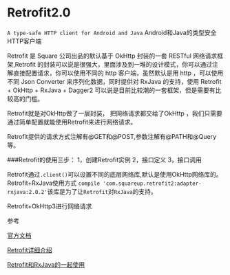 
# Retrofit2.0
 `A type-safe HTTP client for Android and Java`
  Android和Java的类型安全HTTP客户端

 Retrofit 是 Square 公司出品的默认基于 OkHttp 封装的一套 RESTful 网络请求框架,Retrofit 的封装可以说是很强大，里面涉及到一堆的设计模式，你可以通过注解直接配置请求，你可以使用不同的 http 客户端，虽然默认是用 http ，可以使用不同 Json Converter 来序列化数据，同时提供对 RxJava 的支持，使用 Retrofit + OkHttp + RxJava + Dagger2 可以说是目前比较潮的一套框架，但是需要有比较高的门槛。 

  Retrofit就是对OkHttp做了一层封装， 把网络请求都交给了OkHttp ，我们只需要通过简单配置就能使用Retrofit来进行网络请求。

   Retrofit提供的请求方式注解有@GET和@POST,参数注解有@PATH和@Query等。

###Retrofit的使用三步：
	1，创建Retrofit实例
	2，接口定义
	3，接口调用


Retrofit通过`.client()`可以设置不同的底层网络库,默认是使用OkHttp网络库的。
Retrofit+RxJava使用方式
`compile 'com.squareup.retrofit2:adapter-rxjava:2.0.2'`该库是为了让`Retrofit`对`RxJava`的支持。

Retrofit+OkHttp3进行网络请求

  参考

[官方文档](http://square.github.io/retrofit/)

[Retrofit详细介绍](http://www.jianshu.com/p/308f3c54abdd)

[Retrofit和RxJava的一起使用](http://www.devwiki.net/2016/03/25/Retrofit-Use-Course-3/)
​	
